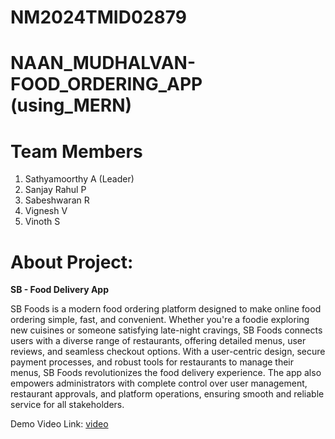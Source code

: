 # NM2024TMID02879
# NAAN_MUDHALVAN-FOOD_ORDERING_APP (using_MERN)

# Team Members
1. Sathyamoorthy A (Leader)
2. Sanjay Rahul P
3. Sabeshwaran R
4. Vignesh V
5. Vinoth S

# About Project:
**SB - Food Delivery App**

 SB Foods is a modern food ordering platform designed to make online food ordering simple, fast, 
and convenient. Whether you're a foodie exploring new cuisines or someone satisfying late-night 
cravings, SB Foods connects users with a diverse range of restaurants, offering detailed menus, 
user reviews, and seamless checkout options.
 With a user-centric design, secure payment processes, and robust tools for restaurants to manage 
their menus, SB Foods revolutionizes the food delivery experience. The app also empowers 
administrators with complete control over user management, restaurant approvals, and platform 
operations, ensuring smooth and reliable service for all stakeholders.

Demo Video Link: [video](https://drive.google.com/file/d/1md-004A0mowoFBuLp-AY_PCnFUlbXDDj/view?usp=sharing)
